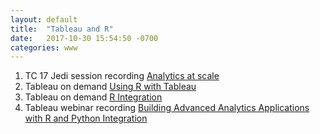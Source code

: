 ```yaml
---
layout: default
title:  "Tableau and R"
date:   2017-10-30 15:54:50 -0700
categories: www
---
```


1. TC 17 Jedi session recording [Analytics at scale][1]  
2. Tableau on demand [Using R with Tableau][2]  
3. Tableau on demand [R Integration][3]  
4. Tableau webinar recording [Building Advanced Analytics Applications with R and Python Integration][4]  


[1]: http://tclive.tableau.com/Library/Video?vCode=17BI-078 "Analytics at scale: R…you ready?"
[2]: https://www.tableau.com/learn/tutorials/on-demand/using-r-within-tableau "tableau on-demand: Using R within Tableau"
[3]: https://www.tableau.com/learn/tutorials/on-demand/r-integration "tableau on-demand: R Integration"
[4]: https://www.tableau.com/learn/webinars/building-advanced-analytics-applications-r-and-python-integration "tableau webinar: Building Advanced Analytics Applications with R and Python Integration"

